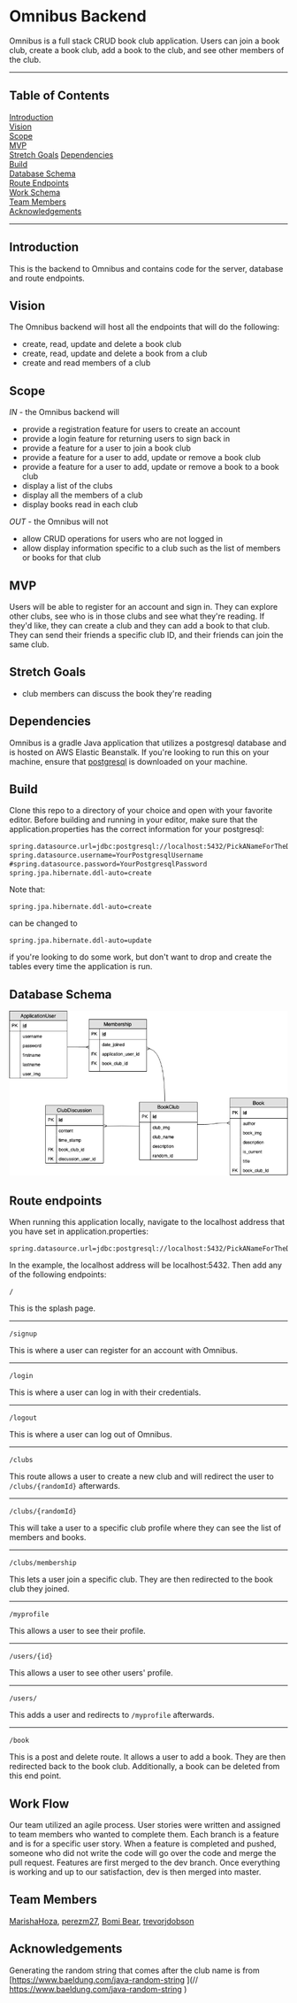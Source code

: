 # Omnibus Backend

Omnibus is a full stack CRUD book club application. Users can join a book club, create a book club, add a book to the club, and see other members of the club.

---

## Table of Contents

[Introduction](#introduction)<br />
[Vision](#vision)<br />
[Scope](#scope)<br />
[MVP](#mvp)<br />
[Stretch Goals](#stretch-goals)
[Dependencies](#dependencies)<br />
[Build](#build)<br />
[Database Schema](#database-schema)<br />
[Route Endpoints](#route-endpoints)<br />
[Work Schema](#work-flow)<br />
[Team Members](#Team-Members)<br />
[Acknowledgements](#acknowledgements)<br />

---

## Introduction

This is the backend to Omnibus and contains code for the server, database and route endpoints.

## Vision

The Omnibus backend will host all the endpoints that will do the following:

- create, read, update and delete a book club
- create, read, update and delete a book from a club
- create and read members of a club

## Scope

_IN_ - the Omnibus backend will

- provide a registration feature for users to create an account
- provide a login feature for returning users to sign back in
- provide a feature for a user to join a book club
- provide a feature for a user to add, update or remove a book club
- provide a feature for a user to add, update or remove a book to a book club
- display a list of the clubs
- display all the members of a club
- display books read in each club

_OUT_ - the Omnibus will not

- allow CRUD operations for users who are not logged in
- allow display information specific to a club such as the list of members or books for that club

## MVP

Users will be able to register for an account and sign in. They can explore other clubs, see who is in those clubs and see what they're reading. If they'd like, they can create a club and they can add a book to that club. They can send their friends a specific club ID, and their friends can join the same club.

## Stretch Goals

- club members can discuss the book they're reading

## Dependencies

Omnibus is a gradle Java application that utilizes a postgresql database and is hosted on AWS Elastic Beanstalk. If you're looking to run this on your machine, ensure that [postgresql](https://www.postgresql.org) is downloaded on your machine.

## Build

Clone this repo to a directory of your choice and open with your favorite editor. Before building and running in your editor, make sure that the application.properties has the correct information for your postgresql:

```
spring.datasource.url=jdbc:postgresql://localhost:5432/PickANameForTheDB
spring.datasource.username=YourPostgresqlUsername
#spring.datasource.password=YourPostgresqlPassword
spring.jpa.hibernate.ddl-auto=create
```

Note that:

```
spring.jpa.hibernate.ddl-auto=create
```

can be changed to

```
spring.jpa.hibernate.ddl-auto=update
```

if you're looking to do some work, but don't want to drop and create the tables every time the application is run.

## Database Schema

![insert db Schema here](Omnibus-ERD.png)

## Route endpoints

When running this application locally, navigate to the localhost address that you have set in application.properties:

```
spring.datasource.url=jdbc:postgresql://localhost:5432/PickANameForTheDB
```

In the example, the localhost address will be localhost:5432. Then add any of the following endpoints:

```
/
```

This is the splash page.

---

```
/signup
```

This is where a user can register for an account with Omnibus.

---

```
/login
```

This is where a user can log in with their credentials.

---

```
/logout
```

This is where a user can log out of Omnibus.

---

```
/clubs
```

This route allows a user to create a new club and will redirect the user to `/clubs/{randomId}` afterwards.

---

```
/clubs/{randomId}
```

This will take a user to a specific club profile where they can see the list of members and books.

---

```
/clubs/membership
```

This lets a user join a specific club. They are then redirected to the book club they joined.

---

```
/myprofile
```

This allows a user to see their profile.

---

```
/users/{id}
```

This allows a user to see other users' profile.

---

```
/users/
```

This adds a user and redirects to `/myprofile` afterwards.

---

```
/book
```

This is a post and delete route. It allows a user to add a book. They are then redirected back to the book club. Additionally, a book can be deleted from this end point.

## Work Flow

Our team utilized an agile process. User stories were written and assigned to team members who wanted to complete them. Each branch is a feature and is for a specific user story. When a feature is completed and pushed, someone who did not write the code will go over the code and merge the pull request. Features are first merged to the dev branch. Once everything is working and up to our satisfaction, dev is then merged into master.

## Team Members

[MarishaHoza](https://github.com/MarishaHoza), [perezm27](https://github.com/perezm27), [Bomi Bear](https://github.com/bomibear), [trevorjdobson](https://github.com/trevorjdobson)

## Acknowledgements

Generating the random string that comes after the club name is from [https://www.baeldung.com/java-random-string
](// https://www.baeldung.com/java-random-string
)
